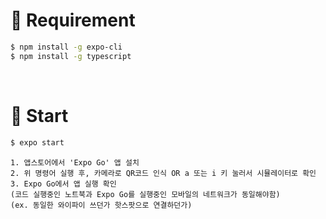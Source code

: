 # 📌 Requirement

```bash
$ npm install -g expo-cli
$ npm install -g typescript
```

<br/>

# 📌 Start

```bash
$ expo start
```

```plaintext
1. 앱스토어에서 'Expo Go' 앱 설치
2. 위 명령어 실행 후, 카메라로 QR코드 인식 OR a 또는 i 키 눌러서 시뮬레이터로 확인
3. Expo Go에서 앱 실행 확인
(코드 실행중인 노트북과 Expo Go를 실행중인 모바일의 네트워크가 동일해야함)
(ex. 동일한 와이파이 쓰던가 핫스팟으로 연결하던가)
```
